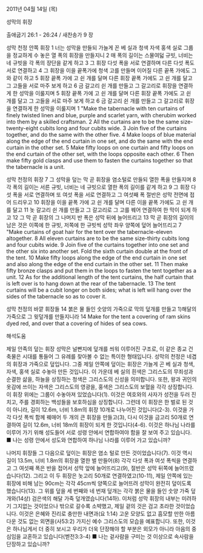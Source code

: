 2011년 04월 14일 (목)

성막의 휘장



출애굽기 26:1 - 26:24 / 새찬송가 9 장


성막 천정 안쪽 휘장
1 너는 성막을 만들되 가늘게 꼰 베 실과 청색 자색 홍색 실로 그룹을 정교하게 수 놓은 열 폭의 휘장을 만들지니 2 매 폭의 길이는 스물여덟 규빗, 너비는 네 규빗을 각 폭의 장단을 같게 하고 3 그 휘장 다섯 폭을 서로 연결하며 다른 다섯 폭도 서로 연결하고 4 그 휘장을 이을 끝폭가에 청색 고를 만들며 이어질 다른 끝폭 가에도 그와 같이 하고 5 휘장 끝폭 가에 고 쉰 개를 달며 다른 휘장 끝폭 가에도 고 쉰 개를 달고 그 고들을 서로 마주 보게 하고 6 금 갈고리 쉰 개를 만들고 그 갈고리로 휘장을 연결하게 한 성막을 이룰지며 5 휘장 끝폭 가에 고 쉰 개를 달며 다른 휘장 끝폭 가에도 고 쉰 개를 달고 그 고들을 서로 마주 보게 하고 6 금 갈고리 쉰 개를 만들고 그 갈고리로 휘장을 연결하게 한 성막을 이룰지며 
1 "Make the tabernacle with ten curtains of finely twisted linen and blue, purple and scarlet yarn, with cherubim worked into them by a skilled craftsman. 2 
All the curtains are to be the same size-twenty-eight cubits long and four cubits wide. 3 Join five of the curtains together, and do the same with the other five. 4 Make loops of blue material along the edge of the end curtain in one set, and do the same with the end curtain in the other set. 5 Make fifty loops on one curtain and fifty loops on the end curtain of the other set, with the loops opposite each other. 6 Then make fifty gold clasps and use them to fasten the curtains together so that the tabernacle is a unit.

성막 천정의 휘장
7 그 성막을 덮는 막 곧 휘장을 염소털로 만들되 열한 폭을 만들지며 8  각 폭의 길이는 서른 규빗, 너비는 네 규빗으로 열한 폭의 길이를 같게 하고 9  그 휘장 다섯 폭을 서로 연결하며 또 여섯 폭을 서로 연결하고 그 여섯째 폭 절반은 성막 전면에 접어 드리우고 10 휘장을 이을 끝폭 가에 고 쉰 개를 달며 다른 이을 끝폭 가에도 고 쉰 개를 달고 11 놋 갈고리 쉰 개를 만들고 그 갈고리로 그 고를 꿰어 연결하여 한 막이 되게 하고 12  그 막 곧 휘장의 그 나머지 반 폭은 성막 뒤에 늘어뜨리고 13 막 곧 휘장의 길이의 남은 것은 이쪽에 한 규빗, 저쪽에 한 규빗씩 성막 좌우 양쪽에 덮어 늘어뜨리고 
7 "Make curtains of goat hair for the tent over the tabernacle-eleven altogether. 8 All eleven curtains are to be the same size-thirty cubits long and four cubits wide. 9 Join five of the curtains together into one set and the other six into another set. Fold the sixth curtain double at the front of the tent. 10 Make fifty loops along the edge of the end curtain in one set and also along the edge of the end curtain in the other set. 11 Then make fifty bronze clasps and put them in the loops to fasten the tent together as a unit. 12 As for the additional length of the tent curtains, the half curtain that is left over is to hang down at the rear of the tabernacle. 13 The tent curtains will be a cubit longer on both sides; what is left will hang over the sides of the tabernacle so as to cover it.

성막 천정의 바깥 휘장들
14 붉은 물 들인 숫양의 가죽으로 막의 덮개를 만들고 1)해달의 가죽으로 그 윗덮개를 만들지니라 
14 Make for the tent a covering of ram skins dyed red, and over that a covering of hides of sea cows.

해석도움





제일 안족의 덮는 휘장
성막은 널빤지에 덮개를 씌워 이루어진 구조로, 이 같은 종교 건축물은 시대를 통들어 그 유례를 찾아볼 수 없는 특이한 형태입니다. 성막의 천정은 네겹의 휘장과 가죽으로 덮입니다. 그중 제일 안쪽에 덮이는 휘장은 가늘게 곤 베 실과 청색, 자색, 홍색 실로 수놓아 만든 것입니다. 이 가운데 베 실의 흰색은 그리스도의 무죄성과 순결한 삶을, 하늘을 상징하는 청색은 그리스도의 신성을 의미합니다. 또한, 왕과 귀인의 옷감에 쓰이는 자색은 그리스도의 영광을, 홍색은 그리스도의 보혈을 각각 상징합니다. 이 휘장 위에는 그룹이 수놓아져 있었습니다(1). 이것은 여호와의 사자가 성전을 두러 진 치고, 주를 경회하는 백성들을 보호하심을 상징합니다. 그런데 이 휘장은 한 벌로 된 것이 아니라, 길이 12.6m, 너비 1.8m의 휘장 10개로 나누어진 것입니다(2-3). 이것을 가각 다섯 폭씩 함께 꿰매어 두 개의 큰 휘장을 만들고(3), 다시 이것을 금고리 50개로 연결하여 길이 12.6m, 너비 18m의 휘장이 되게 한 것입니다(4-6). 이것은 하나님 나라를 이루어 가기 위해 성도들어 서로 성령 안에서 연합하여야 함을 잘 보여 주고 있습니다.
■ 나는 성령 안에서 성도와 연합하여 하나님 나라를 이루어 가고 있습니까?

나머지 휘장들
그 다음으로 덮이는 휘장은 염소 털로 만든 것이었습니다(7). 이것 역시 길이 13.5m, 너비 1.8m의 휘장을 열한 벌 만들어(8) 각각 다섯 폭과 여섯 폭씩을 연결하고 그 여섯째 폭은 반을 접어서 성막 앞에 늘어뜨리고(9), 절반은 성막 뒤쪽에 늘어뜨렸습니다(12). 그리고 이 두 휘장은 놋고리 50개로 연결하였고(10-11), 제일 안쪽에 있는 휘장에 비해 남는 90cm는 각각 45cm씩 양쪽으로 늘어뜨려 성막이 완전히 덮이도록 했습니다(13). 그 위를 덮을 세 번째와 네 번재 덮개는 각각 붉은 물을 들인 숫양 가죽 덮개와(14상) 검은색의 해달 가죽 덮개였습니다(14하). 이처럼 성막 휘장의 내부는 미려하기 그지없는 것이었으나 밖으로 갈수록 소뱍했고, 제일 겉의 것은 검고 초라한 것이었습니다. 이것은 은혜와 진리로 충만한 내면과(요 1:14) 고운 모양도 없고 흠모할 만한 아름다운 것도 없는 외면을(사53:2) 가지신 예수 그리스도의 모습을 예표합니다. 또한, 이것은 하나님게서 더 중히 보시고 우리가 더욱 단장해야 할 부분은 외모가 아니라 아음의 중심임을 교혼하고 있습니다(벧전3:3-4)
■ 나는 겉사람을 구미는 것 이상으로 속사람을 단장하고 있습니까?